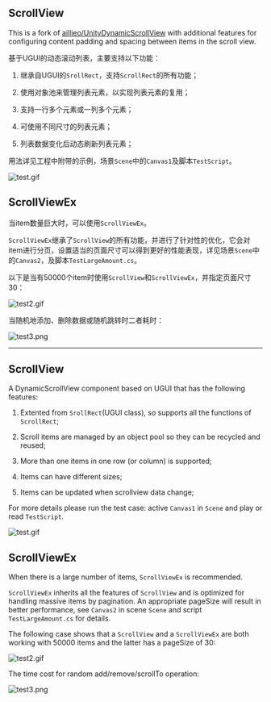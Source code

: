 ## ScrollView

This is a fork of [aillieo/UnityDynamicScrollView](https://github.com/aillieo/UnityDynamicScrollView) with additional features for configuring content padding and spacing between items in the scroll view.

基于UGUI的动态滚动列表，主要支持以下功能：

1. 继承自UGUI的`SrollRect`，支持`ScrollRect`的所有功能；

2. 使用对象池来管理列表元素，以实现列表元素的复用；

3. 支持一行多个元素或一列多个元素；

4. 可使用不同尺寸的列表元素；

5. 列表数据变化后动态刷新列表元素；

用法详见工程中附带的示例，场景`Scene`中的`Canvas1`及脚本`TestScript`。

![test.gif](test.gif)

## ScrollViewEx

当item数量巨大时，可以使用`ScrollViewEx`。

`ScrollViewEx`继承了`ScrollView`的所有功能，并进行了针对性的优化，它会对item进行分页，设置适当的页面尺寸可以得到更好的性能表现，详见场景`Scene`中的`Canvas2`，及脚本`TestLargeAmount.cs`。

以下是当有50000个item时使用`ScrollView`和`ScrollViewEx`，并指定页面尺寸30：

![test2.gif](test2.gif)

当随机地添加、删除数据或随机跳转时二者耗时：

![test3.png](test3.png)

---

## ScrollView

A DynamicScrollView component based on UGUI that has the following features:

1. Extented from `SrollRect`(UGUI class), so supports all the functions of `ScrollRect`;

2. Scroll items are managed by an object pool so they can be recycled and reused;

3. More than one items in one row (or column) is supported;

4. Items can have different sizes;

5. Items can be updated when scrollview data change;

For more details please run the test case: active `Canvas1` in `Scene` and play or read `TestScript`.

![test.gif](test.gif)

## ScrollViewEx

When there is a large number of items, `ScrollViewEx` is recommended.

`ScrollViewEx` inherits all the features of `ScrollView` and is optimized for handling massive items by pagination. An appropriate pageSize will result in better performance, see `Canvas2` in scene `Scene` and script `TestLargeAmount.cs` for details.

The following case shows that a `ScrollView` and a `ScrollViewEx` are both working with 50000 items and the latter has a pageSize of 30:

![test2.gif](test2.gif)

The time cost for random add/remove/scrollTo operation:

![test3.png](test3.png)
